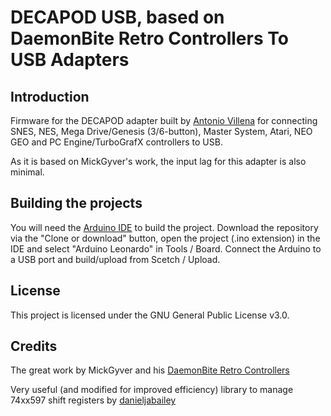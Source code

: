 # DECAPOD USB, based on DaemonBite Retro Controllers To USB Adapters
## Introduction
Firmware for the DECAPOD adapter built by [Antonio Villena](https://www.antoniovillena.es/) for connecting SNES, NES, Mega Drive/Genesis (3/6-button), Master System, Atari, NEO GEO and PC Engine/TurboGrafX controllers to USB.

As it is based on MickGyver's work, the input lag for this adapter is also minimal.

## Building the projects
You will need the [Arduino IDE](https://www.arduino.cc/en/Main/Software) to build the project. Download the repository via the "Clone or download" button, open the project (.ino extension) in the IDE and select "Arduino Leonardo" in Tools / Board. Connect the Arduino to a USB port and build/upload from Scetch / Upload.

## License
This project is licensed under the GNU General Public License v3.0.

## Credits
The great work by MickGyver and his [DaemonBite Retro Controllers](https://github.com/MickGyver/DaemonBite-Retro-Controllers-USB)

Very useful (and modified for improved efficiency) library to manage 74xx597 shift registers by [danieljabailey](https://github.com/danieljabailey/shift_74597)  
